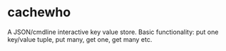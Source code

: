 # cachewho
A JSON/cmdline interactive key value store. Basic functionality: put one key/value tuple, put many, get one, get many etc.
